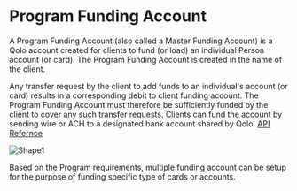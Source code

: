 # Program Funding Account

A Program Funding Account (also called a Master Funding Account) is a Qolo account created for clients to fund (or load) an individual Person account (or card). The Program Funding Account is created in the name of the client.

Any transfer request by the client to add funds to an individual&#39;s account (or card) results in a corresponding debit to client funding account. The Program Funding Account must therefore be sufficiently funded by the client to cover any such transfer requests. Clients can fund the account by sending wire or ACH to a designated bank account shared by Qolo. [API Refernce](https://devdocs.qolopay.com/openapi/qoloreference/operation/CreateAccount)

![Shape1](RackMultipart20220324-4-btw0jy_html_9f3880f9bfb338dc.gif)

Based on the Program requirements, multiple funding account can be setup for the purpose of funding specific type of cards or accounts.
